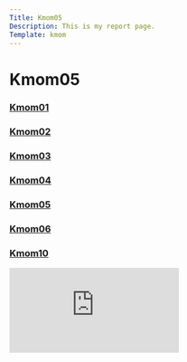 ```yaml
---
Title: Kmom05
Description: This is my report page.
Template: kmom
---
```


 Kmom05
==========================

<div class="kmom-links">
 <a href="kmom01"><h3>Kmom01</h3>

 <a href="kmom02"><h3>Kmom02</h3>

 <a href="kmom03"><h3>Kmom03</h3>

 <a href="kmom04"><h3>Kmom04</h3>

 <a href="kmom05"><h3>Kmom05</h3>

 <a href="kmom06"><h3>Kmom06</h3>

 <a href="kmom10"><h3>Kmom10</h3>
</div>

<div class="kmom-text">










<div class="embed-container">
  <iframe src="https://www.youtube.com/embed/gCwjLPBqpa0" frameborder="0" allowfullscreen></iframe>
</div>

</div>
